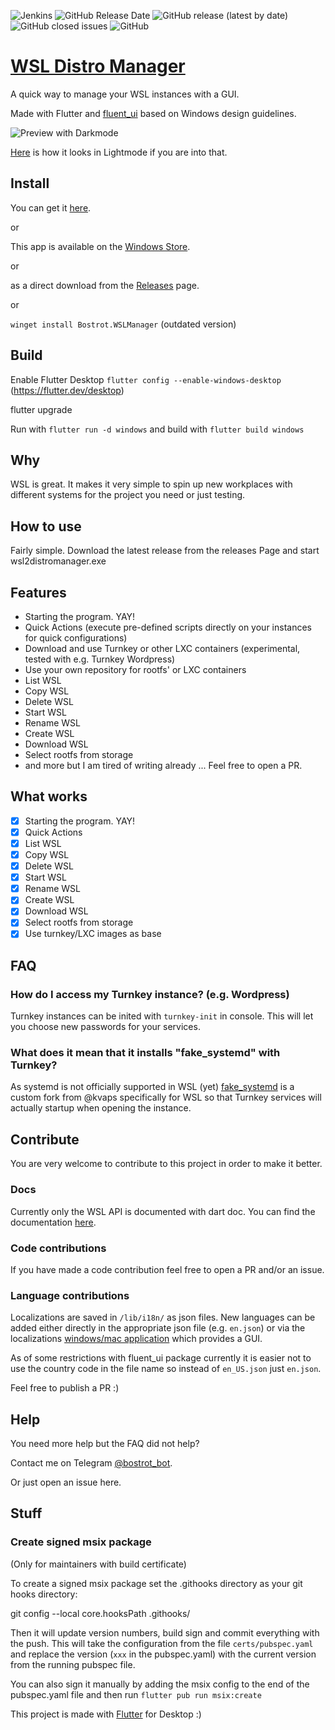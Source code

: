 
![Jenkins](https://img.shields.io/jenkins/build?jobUrl=https%3A%2F%2Fjenkins.aachen.dev%2Fjob%2Fwsl2-distro-manager&style=for-the-badge)
![GitHub Release Date](https://img.shields.io/github/release-date/bostrot/wsl2-distro-manager?style=for-the-badge)
![GitHub release (latest by date)](https://img.shields.io/github/v/release/bostrot/wsl2-distro-manager?style=for-the-badge)
![GitHub closed issues](https://img.shields.io/github/issues-closed-raw/bostrot/wsl2-distro-manager?style=for-the-badge)
![GitHub](https://img.shields.io/github/license/bostrot/wsl2-distro-manager?style=for-the-badge)


# [WSL Distro Manager](https://github.com/bostrot/wsl2-distro-manager)
A quick way to manage your WSL instances with a GUI.

Made with Flutter and [fluent_ui](https://github.com/bdlukaa/fluent_ui) based on Windows design guidelines.

![Preview with Darkmode](https://user-images.githubusercontent.com/7342321/161707979-f4c3091f-3f24-475e-87d4-0157caafab2a.png)

[Here](https://user-images.githubusercontent.com/7342321/161708030-4f39a89e-7a2d-4460-b002-da7a619d6302.png) is how it looks in Lightmode if you are into that.

## Install

You can get it [here](https://bostrot.gumroad.com/l/wsl-manager).

or

This app is available on the [Windows Store](https://www.microsoft.com/store/productId/9NWS9K95NMJB).

or 

as a direct download from the [Releases](https://github.com/bostrot/wsl2-distro-manager/releases) page.

or

`winget install Bostrot.WSLManager` (outdated version)

## Build

Enable Flutter Desktop `flutter config --enable-windows-desktop` (https://flutter.dev/desktop)

  flutter upgrade

Run with `flutter run -d windows` and build with `flutter build windows`

## Why

WSL is great. It makes it very simple to spin up new workplaces with different systems for the project you need or just testing.

## How to use

Fairly simple. Download the latest release from the releases Page and start wsl2distromanager.exe

## Features

* Starting the program. YAY!
* Quick Actions (execute pre-defined scripts directly on your instances for quick configurations)
* Download and use Turnkey or other LXC containers (experimental, tested with e.g. Turnkey Wordpress)
* Use your own repository for rootfs' or LXC containers
* List WSL
* Copy WSL
* Delete WSL
* Start WSL
* Rename WSL
* Create WSL
* Download WSL
* Select rootfs from storage
* and more but I am tired of writing already ... Feel free to open a PR.

## What works

- [x] Starting the program. YAY!
- [X] Quick Actions
- [x] List WSL
- [x] Copy WSL
- [x] Delete WSL
- [x] Start WSL
- [X] Rename WSL
- [X] Create WSL
- [X] Download WSL
- [X] Select rootfs from storage
- [X] Use turnkey/LXC images as base

## FAQ

### How do I access my Turnkey instance? (e.g. Wordpress)

Turnkey instances can be inited with `turnkey-init` in console. This will let you choose new passwords for your services.

### What does it mean that it installs "fake_systemd" with Turnkey?

As systemd is not officially supported in WSL (yet) [fake_systemd](https://github.com/bostrot/fake-systemd) is a custom fork from @kvaps specifically for WSL so that Turnkey services will actually startup when opening the instance.

## Contribute

You are very welcome to contribute to this project in order to make it better.

### Docs

Currently only the WSL API is documented with dart doc. You can find the documentation [here](https://bostrot.github.io/wsl2-distro-manager/api/index.html).

### Code contributions

If you have made a code contribution feel free to open a PR and/or an issue.

### Language contributions

Localizations are saved in `/lib/i18n/` as json files. New languages can be added either directly in the appropriate json file (e.g. `en.json`) or via the localizations [windows/mac application](https://github.com/Flutterando/localization/releases) which provides a GUI.

As of some restrictions with fluent_ui package currently it is easier not to use the country code in the file name so instead of `en_US.json` just `en.json`.

Feel free to publish a PR :)

## Help

You need more help but the FAQ did not help? 

Contact me on Telegram [@bostrot_bot](https://t.me/bostrot_bot).

Or just open an issue here.

## Stuff

### Create signed msix package

(Only for maintainers with build certificate)

To create a signed msix package set the .githooks directory as your git hooks directory:

  git config --local core.hooksPath .githooks/

Then it will update version numbers, build sign and commit everything with the push. This will take the configuration from the file `certs/pubspec.yaml` and replace the version (`xxx` in the pubspec.yaml) with the current version from the running pubspec file.

You can also sign it manually by adding the msix config to the end of the pubspec.yaml file and then run `flutter pub run msix:create`

This project is made with [Flutter](https://flutter.dev/docs) for Desktop :)
